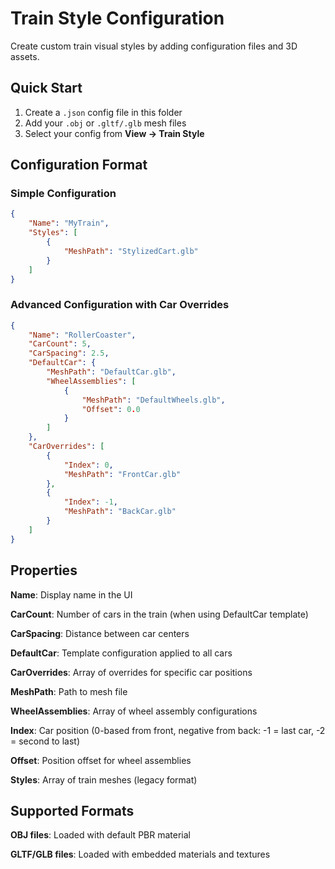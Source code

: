 # Train Style Configuration

Create custom train visual styles by adding configuration files and 3D assets.

## Quick Start

1. Create a `.json` config file in this folder
2. Add your `.obj` or `.gltf/.glb` mesh files
3. Select your config from **View → Train Style**

## Configuration Format

### Simple Configuration
```json
{
    "Name": "MyTrain",
    "Styles": [
        {
            "MeshPath": "StylizedCart.glb"
        }
    ]
}
```

### Advanced Configuration with Car Overrides
```json
{
    "Name": "RollerCoaster",
    "CarCount": 5,
    "CarSpacing": 2.5,
    "DefaultCar": {
        "MeshPath": "DefaultCar.glb",
        "WheelAssemblies": [
            {
                "MeshPath": "DefaultWheels.glb",
                "Offset": 0.0
            }
        ]
    },
    "CarOverrides": [
        {
            "Index": 0,
            "MeshPath": "FrontCar.glb"
        },
        {
            "Index": -1,
            "MeshPath": "BackCar.glb"
        }
    ]
}
```

## Properties

**Name**: Display name in the UI

**CarCount**: Number of cars in the train (when using DefaultCar template)

**CarSpacing**: Distance between car centers

**DefaultCar**: Template configuration applied to all cars

**CarOverrides**: Array of overrides for specific car positions

**MeshPath**: Path to mesh file

**WheelAssemblies**: Array of wheel assembly configurations

**Index**: Car position (0-based from front, negative from back: -1 = last car, -2 = second to last)

**Offset**: Position offset for wheel assemblies

**Styles**: Array of train meshes (legacy format)

## Supported Formats

**OBJ files**: Loaded with default PBR material

**GLTF/GLB files**: Loaded with embedded materials and textures
